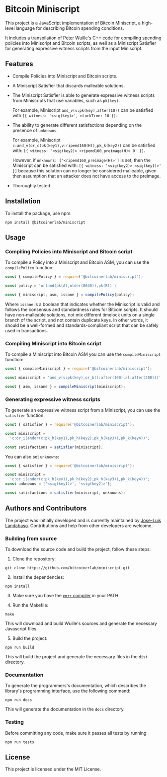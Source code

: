 # Bitcoin Miniscript

This project is a JavaScript implementation of Bitcoin Miniscript, a high-level language for describing Bitcoin spending conditions.

It includes a transpilation of [Peter Wuille's C++ code](https://github.com/sipa/miniscript) for compiling spending policies into Miniscript and Bitcoin scripts, as well as a Miniscript Satisfier for generating expressive witness scripts from the input Miniscript.

## Features

- Compile Policies into Miniscript and Bitcoin scripts.
- A Miniscript Satisfier that discards malleable solutions.
- The Miniscript Satisfier is able to generate expressive witness scripts from Miniscripts that use variables, such as `pk(key)`.

  For example, Miniscript `and_v(v:pk(key),after(10))` can be satisfied with `[{ witness: '<sig(key)>', nLockTime: 10 }]`.
- The ability to generate different satisfactions depending on the presence of `unknowns`.

  For example, Miniscript `c:and_v(or_c(pk(key1),v:ripemd160(H)),pk_k(key2))` can be satisfied with: `[{ witness: '<sig(key2)> <ripemd160_preimage(H)> 0' }]`.

  However, if `unknowns: ['<ripemd160_preimage(H)>']` is set, then the Miniscript can be satisfied with: `[{ witness: '<sig(key2)> <sig(key1)>' }]` because this solution can no longer be considered malleable, given then assumption that an attacker does not have access to the preimage.
- Thoroughly tested.

## Installation

To install the package, use npm:

```
npm install @bitcoinerlab/miniscript
```

## Usage

### Compiling Policies into Miniscript and Bitcoin script

To compile a Policy into a Miniscript and Bitcoin ASM, you can use the `compilePolicy` function:

```javascript
const { compilePolicy } = require('@bitcoinerlab/miniscript');

const policy = 'or(and(pk(A),older(8640)),pk(B))';

const { miniscript, asm, issane } = compilePolicy(policy);
```

Where `issane` is a boolean that indicates whether the Miniscript is valid and follows the consensus and standardness rules for Bitcoin scripts. It should have non-malleable solutions, not mix different timelock units on a single branch of the script, and not contain duplicate keys. In other words, it should be a well-formed and standards-compliant script that can be safely used in transactions.

### Compiling Miniscript into Bitcoin script

To compile a Miniscript into Bitcoin ASM you can use the `compileMiniscript` function:

```javascript
const { compileMiniscript } = require('@bitcoinerlab/miniscript');

const miniscript = 'and_v(v:pk(key),or_b(l:after(100),al:after(200)))';

const { asm, issane } = compileMiniscript(miniscript);
```

### Generating expressive witness scripts

To generate an expressive witness script from a Miniscript, you can use the `satisfier` function:

```javascript
const { satisfier } = require('@bitcoinerlab/miniscript');

const miniscript =
  'c:or_i(andor(c:pk_h(key1),pk_h(key2),pk_h(key3)),pk_k(key4))';

const satisfactions = satisfier(miniscript);
```

You can also set `unknowns`:

```javascript
const { satisfier } = require('@bitcoinerlab/miniscript');

const miniscript =
  'c:or_i(andor(c:pk_h(key1),pk_h(key2),pk_h(key3)),pk_k(key4))';
const unknowns = ['<sig(key1)>', '<sig(key2)>'];

const satisfactions = satisfier(miniscript, unknowns);
```

## Authors and Contributors

The project was initially developed and is currently maintained by [Jose-Luis Landabaso](https://github.com/landabaso). Contributions and help from other developers are welcome.

### Building from source

To download the source code and build the project, follow these steps:

1. Clone the repository:

```
git clone https://github.com/bitcoinerlab/miniscript.git
```

2. Install the dependencies:

```
npm install
```

3. Make sure you have the [`em++` compiler](https://emscripten.org/) in your PATH.

4. Run the Makefile:

```
make
```

This will download and build Wuille's sources and generate the necessary Javascript files.

5. Build the project:

```
npm run build
```

This will build the project and generate the necessary files in the `dist` directory.

### Documentation

To generate the programmers's documentation, which describes the library's programming interface, use the following command:

```
npm run docs
```

This will generate the documentation in the `docs` directory.

### Testing

Before committing any code, make sure it passes all tests by running:

```
npm run tests
```

## License

This project is licensed under the MIT License.
